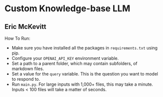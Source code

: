 # Custom Knowledge-base LLM
## Eric McKevitt

How To Run: 

- Make sure you have installed all the packages in `requirements.txt` using pip. 
- Configure your `OPENAI_API_KEY` environment variable. 
- Set a path to a parent folder, which may contain subfolders, of markdown files. 
- Set a value for the `query` variable. This is the question you want to model to respond to. 
- Run `main.py`. For large inputs with 1,000+ files, this may take a minute. Inputs < 100 files will take a matter of seconds. 